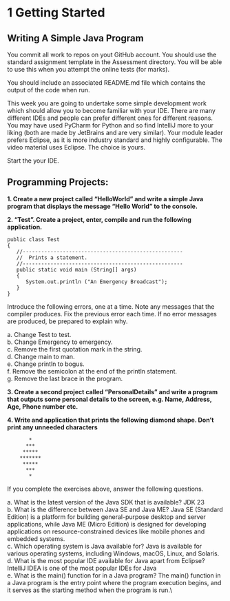 # 1 Getting Started
## Writing A Simple Java Program


You commit all work to repos on yout GitHub account. You should use the standard assignment template in the Assessment directory. You will be able to use this when you attempt the online tests (for marks).


You should include an associated README.md file which contains the output of the code when run.


This week you are going to undertake some simple development work which should allow you to become familiar with your IDE. There are many different IDEs and people can prefer different ones for different reasons. You may have used PyCharm for Python and so find IntelliJ more to your liking (both are made by JetBrains and are very similar). Your module leader prefers Eclipse, as it is more industry standard and highly configurable. The video material uses Eclipse. The choice is yours.


Start the your IDE.


## Programming Projects:


**1. Create a new project called “HelloWorld” and write a simple Java program that displays the message “Hello World” to the console.**


**2. “Test”. Create a project, enter, compile and run the following application.**


```
public class Test
{
   //----------------------------------------------------
   //  Prints a statement.
   //----------------------------------------------------
   public static void main (String[] args)
   {
      System.out.println ("An Emergency Broadcast");
   }
}
```


Introduce the following errors, one at a time. Note any messages that the compiler produces. Fix the previous error each time. If no error messages are produced, be prepared to explain why.


a. Change Test to test.\
b. Change Emergency to emergency.\
c. Remove the first quotation mark in the string.\
d. Change main to man.\
e. Change println to bogus.\
f. Remove the semicolon at the end of the println statement.\
g. Remove the last brace in the program.


**3. Create a second project called “PersonalDetails” and write a program that outputs some personal details to the screen, e.g. Name, Address, Age, Phone number etc.**


**4. Write and application that prints the following diamond shape. Don’t print any unneeded characters**

```
       *
      ***
     *****
    *******
     *****
      ***
       *

```


If you complete the exercises above, answer the following questions.
 
a. What is the latest version of the Java SDK that is available?  JDK 23\
b. What is the difference between Java SE and Java ME? Java SE (Standard Edition) is a platform for building general-purpose desktop and server applications, while Java ME (Micro Edition) is designed for developing applications on resource-constrained devices like mobile phones and embedded systems.\
c. Which operating system is Java available for? Java is available for various operating systems, including Windows, macOS, Linux, and Solaris.\
d. What is the most popular IDE available for Java apart from Eclipse? IntelliJ IDEA is one of the most popular IDEs for Java\
e. What is the main() function for in a Java program? The main() function in a Java program is the entry point where the program execution begins, and it serves as the starting method when the program is run.\
